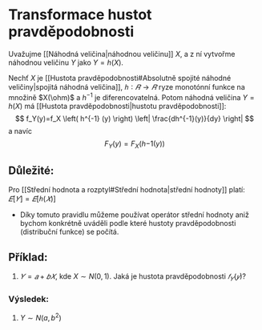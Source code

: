 # Transformace hustot pravděpodobnosti
Uvažujme [[Náhodná veličina|náhodnou veličinu]] $X$, a z ní vytvořme náhodnou veličinu $Y$ jako $Y = h(X)$.

Nechť $X$ je [[Hustota pravděpodobnosti#Absolutně spojité náhodné veličiny|spojitá náhodná veličina]], $ℎ ∶ 𝑅 → 𝑅$ ryze monotónní funkce na množině $X(\ohm)$ a $h^{-1}$ je diferencovatelná. Potom náhodná veličina $Y = h(X)$ má [[Hustota pravděpodobnosti|hustotu pravděpodobnosti]]:
$$
f_Y(y)=f_X \left( h^{-1} (y) \right) \left| \frac{dh^{-1}(y)}{dy} \right| 
$$
a navíc
$$
F_Y(y) = F_X \left(h{-1}(y) \right)
$$

## Důležité:
Pro [[Střední hodnota a rozptyl#Střední hodnota|střední hodnoty]] platí: $𝐸[𝑌] = 𝐸[ℎ(𝑋)]$

- Díky tomuto pravidlu můžeme používat operátor střední hodnoty aniž bychom konkrétně uváděli podle které hustoty pravděpodobnosti (distribuční funkce) se počítá.

## Příklad: 
1. $𝑌 = 𝑎 + 𝑏𝑋$, kde $X\sim N(0,1)$. Jaká je hustota pravděpodobnosti $𝑓_𝑌(𝑦)$?

### Výsledek:
1. $Y \sim N(a,b^2)$